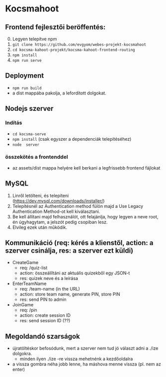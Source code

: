# Kocsmahoot

## Frontend fejlesztői beröffentés:

0. Legyen telepítve npm
1. `git clone https://github.com/evgyom/webes-projekt-kocsmahoot`
2. `cd kocsma-kahoot-projekt/kocsma-kahoot-frontend-routing`
3. `npm install`
4. `npm run serve`

## Deployment

* `npm run build`
* a dist mappába pakolja, a lefordított dolgokat.

## Nodejs szerver

### Indítás
* `cd kocsma-serve`
* `npm install` (csak egyszer a dependenciák telepítéséhez)
* `node  server`

### összekötés a frontenddel
* az assets/dist mappa helyére kell berkani a legfrissebb frontend fájlokat

## MySQL
1. Linről letölteni, és telepíteni (https://dev.mysql.com/downloads/installer/)
2. Telepítésnél az Authentication method fülön majd a Use Legacy Authentication Method-ot kell kiválasztani.
3. Be kell állítani majd felhasználót, ott felajánlja, hogy legyen a neve root, én úgyhagytam, a jelszót pedig csopiban lesz.
4. Elvileg ezek után működik.

## Kommunikáció (req: kérés a klienstől, action: a szerver csinálja, res: a szerver ezt küldi)
* CreateGame
    * req: /quiz-list
    * action: összeálíltáni az aktuális quizekből egy JSON-t
    * res: quizek neve és a leírása
* EnterTeamName
    * req: /team-name (in the URL)
    * action: store team name, generate PIN, store PIN
    * res: send PIN to admin
* JoinGame
    * req: /pin
    * action: create session ID
    * res: send session ID (??)

## Megoldandó szarságok
* újratöltéskor befosódunk, mert a szerver nem tud jó választ adni a ./ize dolgokra.
    * minden ilyen ./ize -re vissza mehetnénk a kezdőoldalra
* a vissza gombra néha jobb lenne, ha máshova menne vissza (pl. nem az enter)
